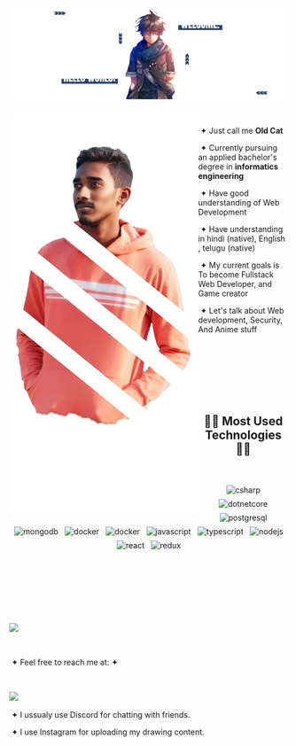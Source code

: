 <img src="./Assets images/herobanner.png">
<br>

<div>
 <div>
  <img src="./Assets images/Picsart_24-06-22_21-15-03-581-removebg-preview.png" align="left">
  <p align="right">

   &nbsp;
    
   &nbsp;&#10022; Just call me **Old Cat**

   &nbsp;&#10022; Currently pursuing an applied bachelor's degree in **informatics engineering**

   &nbsp;&#10022; Have good understanding of Web Development

   &nbsp;&#10022; Have understanding in hindi (native), English , telugu (native)

   &nbsp;&#10022; My current goals is To become Fullstack Web Developer, and Game creator 
   
   &nbsp;&#10022; Let's talk about Web development, Security, And Anime stuff
   
  </p>
 </div>
</div>

<br><br><br><br><br><br>
<h2 align="center">🧑‍💻 Most Used Technologies 🧑‍💻</h2>
<br>
<p align="center">
    <img src="https://cdn.jsdelivr.net/gh/devicons/devicon/icons/csharp/csharp-original.svg" alt="csharp" width="54" height="54" style="vertical-align:top; margin:4px;">
    <img src="https://cdn.jsdelivr.net/gh/devicons/devicon/icons/dotnetcore/dotnetcore-original.svg" alt="dotnetcore" width="54" height="54" style="vertical-align:top; margin:4px;">
    <img src="https://cdn.jsdelivr.net/gh/devicons/devicon/icons/postgresql/postgresql-original.svg" alt="postgresql" width="54" height="54" style="vertical-align:top; margin:4px;">
    <img src="https://cdn.jsdelivr.net/gh/devicons/devicon/icons/mongodb/mongodb-original.svg" alt="mongodb" width="54" height="54" style="vertical-align:top; margin:4px;">
    <img src="https://cdn.jsdelivr.net/gh/devicons/devicon/icons/docker/docker-plain.svg" alt="docker" width="54" height="54" style="vertical-align:top; margin:4px;">
    <img src="https://cdn.jsdelivr.net/gh/devicons/devicon/icons/kubernetes/kubernetes-plain.svg" alt="docker" width="54" height="54" style="vertical-align:top; margin:4px;">
    <img src="https://cdn.jsdelivr.net/gh/devicons/devicon/icons/javascript/javascript-original.svg" alt="javascript" width="54" height="54" style="vertical-align:top; margin:4px;">
    <img src="https://cdn.jsdelivr.net/gh/devicons/devicon/icons/typescript/typescript-original.svg" alt="typescript" width="54" height="54" style="vertical-align:top; margin:4px;">
    <img src="https://cdn.jsdelivr.net/gh/devicons/devicon/icons/nodejs/nodejs-original.svg" alt="nodejs" width="54" height="54" style="vertical-align:top; margin:4px;">
    <img src="https://cdn.jsdelivr.net/gh/devicons/devicon/icons/react/react-original.svg" alt="react" width="54" height="54" style="vertical-align:top; margin:4px;">
    <img src="https://cdn.jsdelivr.net/gh/devicons/devicon/icons/redux/redux-original.svg" alt="redux" width="54" height="54" style="vertical-align:top; margin:4px;">
</p>
<h2></h2>
<br><br><br><br><br>

<div>
 <div>
  <img src="./assets/images/mary.png" align="left">
  <p align="right">

   &nbsp;
   
   &nbsp;
    
   &nbsp;&#10022; Feel free to reach me at: &#10022;

   &nbsp; 
   
   <a href="https://www.instagram.com/vijay_kumar_sanapala?igsh=ZzFxMnEya3JoMGF0" target="_blank"><img src="https://img.shields.io/badge/Instagram-%23E4405F.svg?style=for-the-badge&logo=Instagram&logoColor=white" /></a>

   &nbsp;&#10022; I ussualy use Discord for chatting with friends.
   
   &nbsp;&#10022; I use Instagram for uploading my drawing content.
   
  </p>
 </div>
</div>
